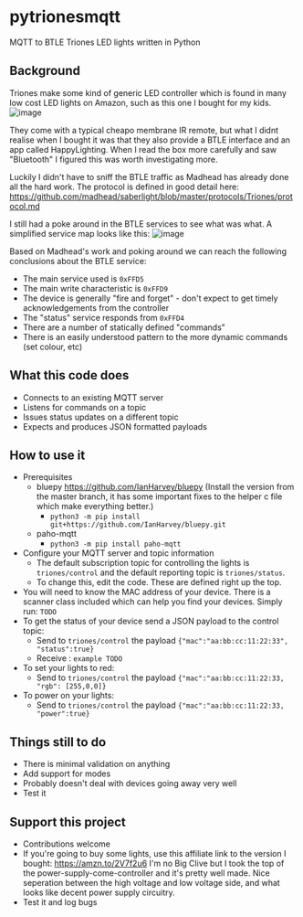 # pytrionesmqtt
MQTT to BTLE Triones LED lights written in Python


## Background

Triones make some kind of generic LED controller which is found in many low cost LED lights on Amazon, such as this one I bought for my kids.
![image](https://user-images.githubusercontent.com/6552931/126961723-b64c8e99-0da0-4924-b254-b4c116330f11.png)

They come with a typical cheapo membrane IR remote, but what I didnt realise when I bought it was that they also provide a BTLE interface and an app called HappyLighting.  When I read the box more carefully and saw "Bluetooth" I figured this was worth investigating more.

Luckily I didn't have to sniff the BTLE traffic as Madhead has already done all the hard work.  The protocol is defined in good detail here:  https://github.com/madhead/saberlight/blob/master/protocols/Triones/protocol.md

I still had a poke around in the BTLE services to see what was what.  A simplified service map looks like this:
![image](https://user-images.githubusercontent.com/6552931/126961615-4c39e4a5-c65b-41e7-82f2-86fe7f73660d.png)

Based on Madhead's work and poking around we can reach the following conclusions about the BTLE service:
 - The main service used is `0xFFD5`
 - The main write characteristic is `0xFFD9`
 - The device is generally "fire and forget" - don't expect to get timely acknowledgements from the controller
 - The "status" service responds from `0xFFD4`
 - There are a number of statically defined "commands"
 - There is an easily understood pattern to the more dynamic commands (set colour, etc)

## What this code does
 - Connects to an existing MQTT server
 - Listens for commands on a topic
 - Issues status updates on a different topic
 - Expects and produces JSON formatted payloads

## How to use it
  - Prerequisites
    - bluepy https://github.com/IanHarvey/bluepy (Install the version from the master branch, it has some important fixes to the helper c file which make everything better.)
      - `python3 -m pip install git+https://github.com/IanHarvey/bluepy.git`
    - paho-mqtt
      - `python3 -m pip install paho-mqtt`
 - Configure your MQTT server and topic information
   - The default subscription topic for controlling the lights is `triones/control` and the default reporting topic is `triones/status`.
   - To change this, edit the code.  These are defined right up the top.
 - You will need to know the MAC address of your device.  There is a scanner class included which can help you find your devices.  Simply run: `TODO`
 - To get the status of your device send a JSON payload to the control topic:
   - Send to `triones/control` the payload `{"mac":"aa:bb:cc:11:22:33", "status":true}`
   - Receive : `example TODO`
 - To set your lights to red:
   - Send to `triones/control` the payload `{"mac":"aa:bb:cc:11:22:33, "rgb": [255,0,0]}`
 - To power on your lights:
   - Send to `triones/control` the payload `{"mac":"aa:bb:cc:11:22:33, "power":true}`

## Things still to do
 - There is minimal validation on anything
 - Add support for modes
 - Probably doesn't deal with devices going away very well
 - Test it


## Support this project
 - Contributions welcome
 - If you're going to buy some lights, use this affiliate link to the version I bought: https://amzn.to/2V7f2u6  I'm no Big Clive but I took the top of the power-supply-come-controller and it's pretty well made.  Nice seperation between the high voltage and low voltage side, and what looks like decent power supply circuitry.  
 - Test it and log bugs
